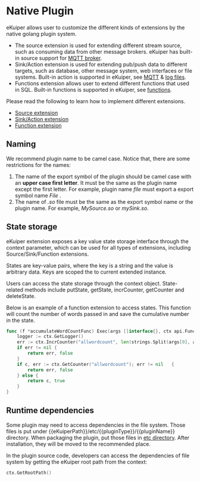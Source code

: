 # Native Plugin

eKuiper allows user to customize the different kinds of extensions by the native golang plugin system. 

- The source extension is used for extending different stream source, such as consuming data from other message brokers. eKuiper has built-in source support for [MQTT broker](../../rules/sources/mqtt.md).
- Sink/Action extension is used for extending pub/push data to different targets, such as database, other message system, web interfaces or file systems. Built-in action is supported in eKuiper, see [MQTT](../../rules/sinks/mqtt.md) & [log files](../../rules/sinks/log.md).
- Functions extension allows user to extend different functions that used in SQL. Built-in functions is supported in eKuiper, see [functions](../../sqls/built-in_functions.md).

Please read the following to learn how to implement different extensions.

- [Source extension](./source.md)
- [Sink/Action extension](./sink.md)
- [Function extension](./function.md)

## Naming

We recommend plugin name to be camel case. Notice that, there are some restrictions for the names:

1. The name of the export symbol of the plugin should be camel case with an **upper case first letter**. It must be the same as the plugin name except the first letter. For example, plugin name _file_ must export a export symbol name _File_ .
2. The name of _.so_ file must be the same as the export symbol name or the plugin name. For example, _MySource.so_ or _mySink.so_.

## State storage

eKuiper extension exposes a key value state storage interface through the context parameter, which can be used for all types of extensions, including Source/Sink/Function extensions.

States are key-value pairs, where the key is a string and the value is arbitrary data. Keys are scoped the to current extended instance.

Users can access the state storage through the context object. State-related methods include putState, getState, incrCounter, getCounter and deleteState.

Below is an example of a function extension to access states. This function will count the number of words passed in and save the cumulative number in the state.

```go
func (f *accumulateWordCountFunc) Exec(args []interface{}, ctx api.FunctionContext) (interface{}, bool) {
    logger := ctx.GetLogger()    
	err := ctx.IncrCounter("allwordcount", len(strings.Split(args[0], args[1])))
	if err != nil {
		return err, false
	}
	if c, err := ctx.GetCounter("allwordcount"); err != nil   {
		return err, false
	} else {
		return c, true
	}
}
```

## Runtime dependencies

Some plugin may need to access dependencies in the file system. Those files is put under {{eKuiperPath}}/etc/{{pluginType}}/{{pluginName}} directory. When packaging the plugin, put those files in [etc directory](../../restapi/plugins.md#plugin-file-format). After installation, they will be moved to the recommended place.

In the plugin source code, developers can access the dependencies of file system by getting the eKuiper root path from the context:

```go
ctx.GetRootPath()
```